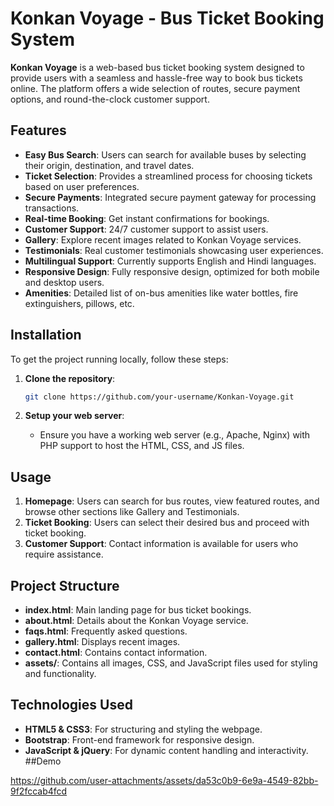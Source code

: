 
# Konkan Voyage - Bus Ticket Booking System

**Konkan Voyage** is a web-based bus ticket booking system designed to provide users with a seamless and hassle-free way to book bus tickets online. The platform offers a wide selection of routes, secure payment options, and round-the-clock customer support. 

## Features

- **Easy Bus Search**: Users can search for available buses by selecting their origin, destination, and travel dates.
- **Ticket Selection**: Provides a streamlined process for choosing tickets based on user preferences.
- **Secure Payments**: Integrated secure payment gateway for processing transactions.
- **Real-time Booking**: Get instant confirmations for bookings.
- **Customer Support**: 24/7 customer support to assist users.
- **Gallery**: Explore recent images related to Konkan Voyage services.
- **Testimonials**: Real customer testimonials showcasing user experiences.
- **Multilingual Support**: Currently supports English and Hindi languages.
- **Responsive Design**: Fully responsive design, optimized for both mobile and desktop users.
- **Amenities**: Detailed list of on-bus amenities like water bottles, fire extinguishers, pillows, etc.

## Installation

To get the project running locally, follow these steps:

1. **Clone the repository**:
   ```bash
   git clone https://github.com/your-username/Konkan-Voyage.git
   ```

3. **Setup your web server**:
   - Ensure you have a working web server (e.g., Apache, Nginx) with PHP support to host the HTML, CSS, and JS files.
   
## Usage

1. **Homepage**: Users can search for bus routes, view featured routes, and browse other sections like Gallery and Testimonials.
2. **Ticket Booking**: Users can select their desired bus and proceed with ticket booking.
3. **Customer Support**: Contact information is available for users who require assistance.

## Project Structure

- **index.html**: Main landing page for bus ticket bookings.
- **about.html**: Details about the Konkan Voyage service.
- **faqs.html**: Frequently asked questions.
- **gallery.html**: Displays recent images.
- **contact.html**: Contains contact information.
- **assets/**: Contains all images, CSS, and JavaScript files used for styling and functionality.

## Technologies Used

- **HTML5 & CSS3**: For structuring and styling the webpage.
- **Bootstrap**: Front-end framework for responsive design.
- **JavaScript & jQuery**: For dynamic content handling and interactivity.
##Demo


https://github.com/user-attachments/assets/da53c0b9-6e9a-4549-82bb-9f2fccab4fcd

